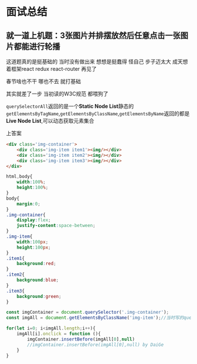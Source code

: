 # 面试总结

## 就一道上机题：3张图片并排摆放然后任意点击一张图片都能进行轮播

这道题真的是挺基础的 当时没有做出来 想想是挺蠢得 怪自己 步子迈太大 成天想着框架react redux react-router 再见了

春节啥也不干 哪也不去 就打基础

其实就差了一步 当初读的W3C规范 都喂狗了

`querySelectorAll`返回的是一个**Static Node List**静态的
`getElementsByTagName`,`getElementsByClassName`,`getElementsByName`返回的都是**Live Node List**,可以动态获取元素集合

上答案

```html
<div class='img-container'>
    <div class='img-item item1'><img/></div>
    <div class='img-item item2'><img/></div>
    <div class='img-item item3'><img/></div>
</div>
```

```css
html,body{
    width:100%;
    height:100%;
}
body{
    margin:0;
}
.img-container{
    display:flex;
    justify-content:space-between;
}
.img-item{
    width:100px;
    height:100px;
}
.item1{
    background:red;
}
.item2{
    background:blue;
}
.item3{
    background:green;
}
```

```js
const imgContainer = document.querySelector('.img-container');
const imgAll = document.getElementsByClassName('img-item');//当时写的querySelectorAll 就栽在这了

for(let i=0; i<imgAll.length;i++){
    imgAll[i].onclick = function (){
        imgContainer.insertBefore(imgAll[0],null)
        //imgContainer.insertBefore(imgAll[0],null) by DaiGe
    }
}
```
